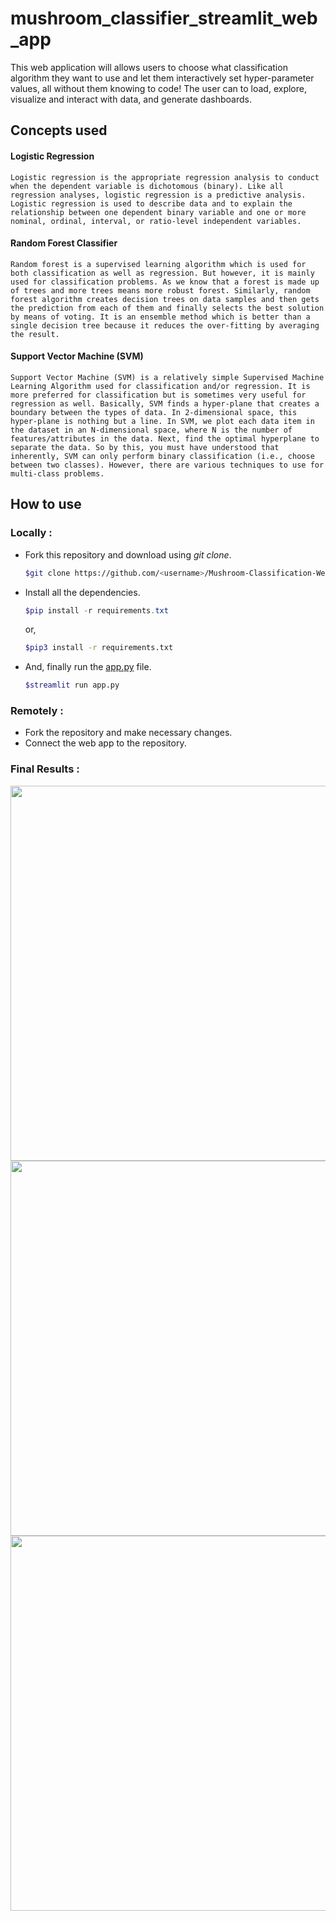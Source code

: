 # mushroom_classifier_streamlit_web_app
This web application will allows users to choose what classification algorithm they want to use and let them interactively set hyper-parameter values, all without them knowing to code! The user can to load, explore, visualize and interact with data, and generate dashboards.

## Concepts used

#### Logistic Regression

`Logistic regression is the appropriate regression analysis to conduct when the dependent variable is dichotomous (binary). Like all regression analyses, logistic regression is a predictive analysis. Logistic regression is used to describe data and to explain the relationship between one dependent binary variable and one or more nominal, ordinal, interval, or ratio-level independent variables.`

#### Random Forest Classifier

`Random forest is a supervised learning algorithm which is used for both classification as well as regression. But however, it is mainly used for classification problems. As we know that a forest is made up of trees and more trees means more robust forest. Similarly, random forest algorithm creates decision trees on data samples and then gets the prediction from each of them and finally selects the best solution by means of voting. It is an ensemble method which is better than a single decision tree because it reduces the over-fitting by averaging the result.`

#### Support Vector Machine (SVM)

`Support Vector Machine (SVM) is a relatively simple Supervised Machine Learning Algorithm used for classification and/or regression. It is more preferred for classification but is sometimes very useful for regression as well. Basically, SVM finds a hyper-plane that creates a boundary between the types of data. In 2-dimensional space, this hyper-plane is nothing but a line. In SVM, we plot each data item in the dataset in an N-dimensional space, where N is the number of features/attributes in the data. Next, find the optimal hyperplane to separate the data. So by this, you must have understood that inherently, SVM can only perform binary classification (i.e., choose between two classes). However, there are various techniques to use for multi-class problems.`

## How to use

### Locally :

- Fork this repository and download using _git clone_.
  ```bash
  $git clone https://github.com/<username>/Mushroom-Classification-Web-App.git
  ```
- Install all the dependencies.
  ```powershell
  $pip install -r requirements.txt
  ```
  or,
  ```bash
  $pip3 install -r requirements.txt
  ```
- And, finally run the [app.py](app.py) file.
  ```bash
  $streamlit run app.py
  ```

### Remotely :

- Fork the repository and make necessary changes.
- Connect the web app to the repository.

### Final Results :
<p align="center">
    <img width='600' src="assets/SVM.jpg">
    <img width='600' src="assets/Logistic.jpg">
    <img width='600' src="assets/RandomForest.jpg">
<p>
